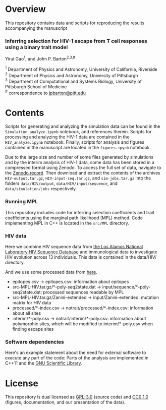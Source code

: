 # Overview

This repository contains data and scripts for reproducing the results accompanying the manuscript

### Inferring selection for HIV-1 escape from T cell responses using a binary trait model
Yirui Gao<sup>1</sup>, and John P. Barton<sup>2,3,#</sup>

<sup>1</sup> Department of Physics and Astronomy, University of California, Riverside  
<sup>2</sup> Department of Physics and Astronomy, University of Pittsburgh  
<sup>3</sup> Department of Computational and Systems Biology, University of Pittsburgh School of Medicine  
<sup>#</sup> correspondence to [jpbarton@pitt.edu](mailto:jpbarton@pitt.edu)


# Contents

Scripts for generating and analyzing the simulation data can be found in the `Simulation_analyze.ipynb` notebook, and references therein. Scripts for processing and analyzing the HIV-1 data are contained in the `HIV_analyze.ipynb` notebook. Finally, scripts for analysis and figures contained in the manuscript are located in the `figures.ipynb` notebook.  

Due to the large size and number of some files generated by simulations and by the interim analysis of HIV-1 data, some data has been stored in a compressed format using Zenodo. To access the full set of data, navigate to the [Zenodo record](https://zenodo.org/records/10734282). Then download and extract the contents of the archives `HIV-output.tar.gz`, `HIV-input-seq.tar.gz`, and `sim-jobs.tar.gz` into the folders `data/HIV/output`,  `data/HIV/input/sequence`, and `data/simulation/jobs` respectively.

### Running MPL

This repository includes code for inferring selection coefficients and trait coefficients using the marginal path likelihood (MPL) method. Code implementing MPL in C++ is located in the `src/MPL` directory.

### HIV data
Here we combine HIV sequence data from [the Los Alamos National Laboratory HIV Sequence Database](https://www.hiv.lanl.gov/content/index) and immunological data to investigate HIV evolution across 13 individuals. This data is contained in the data/HIV/ directory.

And we use some processed data from [here](https://github.com/bartonlab/paper-MPL-inference).
- epitopes.csv $\to$ epitopes.csv: information about epitopes 
- src-MPL-HIV.tar.gz/\*-poly-seq2state.dat $\to$ input/sequence/\*-poly-seq2state.dat: processed sequences readable by MPL
- src-MPL-HIV.tar.gz/Zanini-extended $\to$ input/Zanini-extended: mutation matrix for HIV data
- processed/\*-index.csv $\to$ notrait/processed/\*-index.csv: information about all sites
- interim/\*-poly.csv $\to$ notrait/interim/\*-poly.csv: information about polymorphic sites, which will be modified to interim/*-poly.csv when finding escape sites

### Software dependencies

Here's an example statement about the need for external software to execute any part of the code: Parts of the analysis are implemented in C++11 and the [GNU Scientific Library](https://www.gnu.org/software/gsl/).

# License

This repository is dual licensed as [GPL-3.0](LICENSE-GPL) (source code) and [CC0 1.0](LICENSE-CC0) (figures, documentation, and our presentation of the data).
